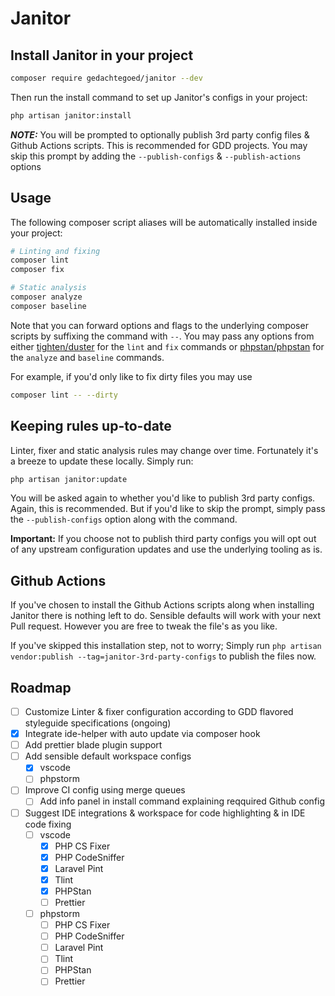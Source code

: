 # Janitor

## Install Janitor in your project
``` bash
composer require gedachtegoed/janitor --dev
```

Then run the install command to set up Janitor's configs in your project:

``` bash
php artisan janitor:install
```

***NOTE:*** You will be prompted to optionally publish 3rd party config files & Github Actions scripts. This is recommended for GDD projects. You may skip this prompt by adding the `--publish-configs` & `--publish-actions` options

## Usage
The following composer script aliases will be automatically installed inside your project:

``` bash
# Linting and fixing
composer lint
composer fix

# Static analysis
composer analyze
composer baseline
```

Note that you can forward options and flags to the underlying composer scripts by suffixing the command with `--`. You may pass any options from either [tighten/duster](https://github.com/tighten/duster) for the `lint` and `fix` commands or [phpstan/phpstan](https://phpstan.org/config-reference) for the `analyze` and `baseline` commands.

For example, if you'd only like to fix dirty files you may use

``` bash
composer lint -- --dirty
```

## Keeping rules up-to-date
Linter, fixer and static analysis rules may change over time. Fortunately it's a breeze to update these locally. Simply run:

``` bash
php artisan janitor:update
```
You will be asked again to whether you'd like to publish 3rd party configs. Again, this is recommended. But if you'd like to skip the prompt, simply pass the `--publish-configs` option along with the command.

**Important:** If you choose not to publish third party configs you will opt out of any upstream configuration updates and use the underlying tooling as is.

## Github Actions
If you've chosen to install the Github Actions scripts along when installing Janitor there is nothing left to do. Sensible defaults will work with your next Pull request. However you are free to tweak the file's as you like.

If you've skipped this installation step, not to worry; Simply run `php artisan vendor:publish --tag=janitor-3rd-party-configs` to publish the files now.
## Roadmap

- [ ] Customize Linter & fixer configuration according to GDD flavored styleguide specifications (ongoing)
- [x] Integrate ide-helper with auto update via composer hook
- [ ] Add prettier blade plugin support
- [ ] Add sensible default workspace configs
    - [x] vscode
    - [ ] phpstorm

- [ ] Improve CI config using merge queues
    - [ ] Add info panel in install command explaining reqquired Github config

- [ ] Suggest IDE integrations & workspace for code highlighting & in IDE code fixing
    - [ ] vscode
        - [x] PHP CS Fixer
        - [x] PHP CodeSniffer
        - [x] Laravel Pint
        - [x] Tlint
        - [x] PHPStan
        - [ ] Prettier
    - [ ] phpstorm
        - [ ] PHP CS Fixer
        - [ ] PHP CodeSniffer
        - [ ] Laravel Pint
        - [ ] Tlint
        - [ ] PHPStan
        - [ ] Prettier
